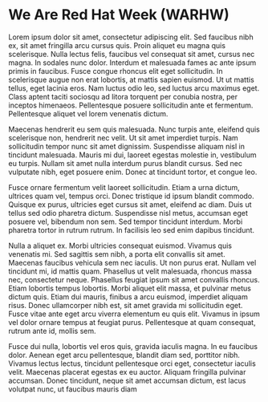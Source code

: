 # We Are Red Hat Week (WARHW)

Lorem ipsum dolor sit amet, consectetur adipiscing elit. Sed faucibus nibh ex, sit amet fringilla arcu cursus quis. Proin aliquet eu magna quis scelerisque. Nulla lectus felis, faucibus vel consequat sit amet, cursus nec magna. In sodales nunc dolor. Interdum et malesuada fames ac ante ipsum primis in faucibus. Fusce congue rhoncus elit eget sollicitudin. In scelerisque augue non erat lobortis, at mattis sapien euismod. Ut ut mattis tellus, eget lacinia eros. Nam luctus odio leo, sed luctus arcu maximus eget. Class aptent taciti sociosqu ad litora torquent per conubia nostra, per inceptos himenaeos. Pellentesque posuere sollicitudin ante et fermentum. Pellentesque aliquet vel lorem venenatis dictum.

Maecenas hendrerit eu sem quis malesuada. Nunc turpis ante, eleifend quis scelerisque non, hendrerit nec velit. Ut sit amet imperdiet turpis. Nam sollicitudin tempor nunc sit amet dignissim. Suspendisse aliquam nisl in tincidunt malesuada. Mauris mi dui, laoreet egestas molestie in, vestibulum eu turpis. Nullam sit amet nulla interdum purus blandit cursus. Sed nec vulputate nibh, eget posuere enim. Donec at tincidunt tortor, et congue leo.

Fusce ornare fermentum velit laoreet sollicitudin. Etiam a urna dictum, ultrices quam vel, tempus orci. Donec tristique id ipsum blandit commodo. Quisque ex purus, ultricies eget cursus sit amet, eleifend ac diam. Duis ut tellus sed odio pharetra dictum. Suspendisse nisl metus, accumsan eget posuere vel, bibendum non sem. Sed tempor tincidunt interdum. Morbi pharetra tortor in rutrum rutrum. In facilisis leo sed enim dapibus tincidunt.

Nulla a aliquet ex. Morbi ultricies consequat euismod. Vivamus quis venenatis mi. Sed sagittis sem nibh, a porta elit convallis sit amet. Maecenas faucibus vehicula sem nec iaculis. Ut non purus erat. Nullam vel tincidunt mi, id mattis quam. Phasellus ut velit malesuada, rhoncus massa nec, consectetur neque. Phasellus feugiat ipsum sit amet convallis rhoncus. Etiam lobortis tempus lobortis. Morbi aliquet elit massa, et pulvinar metus dictum quis. Etiam dui mauris, finibus a arcu euismod, imperdiet aliquam risus. Donec ullamcorper nibh est, sit amet gravida mi sollicitudin eget. Fusce vitae ante eget arcu viverra elementum eu quis elit. Vivamus in ipsum vel dolor ornare tempus at feugiat purus. Pellentesque at quam consequat, rutrum ante id, mollis sem.

Fusce dui nulla, lobortis vel eros quis, gravida iaculis magna. In eu faucibus dolor. Aenean eget arcu pellentesque, blandit diam sed, porttitor nibh. Vivamus lectus lectus, tincidunt pellentesque orci eget, consectetur iaculis velit. Maecenas placerat egestas ex eu auctor. Aliquam fringilla pulvinar accumsan. Donec tincidunt, neque sit amet accumsan dictum, est lacus volutpat nunc, ut faucibus mauris diam